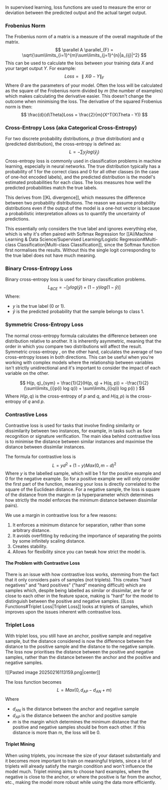 In supervised learning, loss functions are used to measure the error or deviation between the predicted output and the actual target output.
### Frobenius Norm
The Frobenius norm of a matrix is a measure of the overall magnitude of the matrix. 
$$
\parallel A \parallel_{F} = \sqrt{\sum\limits_{i=1}^{m}\sum\limits_{j=1}^{n}|a_{ij}|^2}
$$
This can be used to calculate the loss between your training data $X$ and your target output $Y$. For example:
$$
Loss = \parallel X\Theta - Y \parallel_F
$$
Where $\Theta$ are the parameters of your model.
Often the loss will be calculated as the square of the Frobenius norm divided by $m$ (the number of examples) which makes calculating the derivative easier. This doesn't change the outcome when minimising the loss. The derivative of the squared Frobenius norm is then:
$$
\frac{d}{d\Theta}Loss = \frac{2}{m}(X^T(X\Theta - Y))
$$
### Cross-Entropy Loss (aka Categorical Cross-Entropy)
For two discrete probability distributions, $p$ (true distribution) and $q$ (predicted distribution), the cross-entropy is defined as: 
$$L=-∑y_{j}​log(\hat{y}​_j​)$$
Cross-entropy loss is commonly used in classification problems in machine learning, especially in neural networks. The true distribution typically has a probability of 1 for the correct class and 0 for all other classes (in the case of one-hot encoded labels), and the predicted distribution is the model's estimated probabilities for each class. The loss measures how well the predicted probabilities match the true labels. 

This derives from [[KL divergence]], which measures the difference between two probability distributions. The reason we assume probability distributions even if the output of the model is a one-hot vector is because a probabilistic interpretation allows us to quantify the uncertainty of predictions.

This essentially only considers the true label and ignores everything else, which is why it's often paired with Softmax Regression for [[AI/Machine Learning & Data Science/Supervised Learning/Logistic Regression#Multi-class Classification|Multi-class Classification]], since the Softmax function first normalises the results. Without this the single logit corresponding to the true label does not have much meaning.
### Binary Cross-Entropy Loss
Binary cross-entropy loss is used for binary classification problems. 
$$L_{BCE}​=−[ylog(\hat{y}​)+(1−y)log(1−\hat{y}​)]$$
Where:
- $y$ is the true label (0 or 1).
- $\hat{y}$​ is the predicted probability that the sample belongs to class 1.
### Symmetric Cross-Entropy Loss
The normal cross-entropy formula calculates the difference between one distribution relative to another. It is inherently asymmetric, meaning that the order in which you compare two distributions will affect the result. Symmetric cross-entropy , on the other hand, calculates the average of two cross-entropy losses in both directions. This can be useful when you're working with complex models where the relationship between variables isn't strictly unidirectional and it's important to consider the impact of each variable on the other.

$$
H(p, q)_{sym} = \frac{1}{2}(H(p, q) + H(q, p)) = -\frac{1}{2}(\sum\limits_{i}p(i) log q(i) + \sum\limits_{i}q(i) log p(i) )
$$
Where $H(p, q)$ is the cross-entropy of $p$ and $q$, and $H(q, p)$ is the cross-entropy of $q$ and $p$.
### Contrastive Loss
Contrastive loss is used for tasks that involve finding similarity or dissimilarity between two instances, for example, in tasks such as face recognition or signature verification. The main idea behind contrastive loss is to minimise the distance between similar instances and maximise the distance between dissimilar instances.

The formula for contrastive loss is
$$
L = yd^{2} + (1-y)Max(0, m-d)^{2}
$$
Where $y$ is the labelled sample, which will be $1$ for the positive example and $0$ for the negative example. So for a positive example we will only consider the first part of the function, meaning your loss is directly correlated to the square of the Euclidean distance. For a negative sample, the loss is square of the distance from the margin $m$ (a hyperparameter which determines how strictly the model enforces the minimum distance between dissimilar pairs). 

We use a margin in contrastive loss for a few reasons:
1. It enforces a minimum distance for separation, rather than some arbitrary distance.
2. It avoids overfitting by reducing the importance of separating the points by some infinitely scaling distance.
3. Creates stability.
4. Allows for flexibility since you can tweak how strict the model is.
#### The Problem with Contrastive Loss
There is an issue with how contrastive loss works, stemming from the fact that it only considers pairs of samples (not triplets). This creates "hard negatives" and "hard positives" ("hard" meaning difficult) which are samples which, despite being labelled as similar or dissimilar, are far or close to each other in the feature space, making is "hard" for the model to distinguish between the positive and negative samples. [[Loss Functions#Triplet Loss|Triplet Loss]] looks at triplets of samples, which improves upon the issues inherent with contrastive loss.
### Triplet Loss
With triplet loss, you still have an anchor, positive sample and negative sample, but the distance considered is now the difference between the distance to the positive sample and the distance to the negative sample. The loss now prioritises the distance between the positive and negative samples, rather than the distance between the anchor and the positive and negative samples. 

![[Pasted image 20250216113159.png|center]]

The loss function becomes
$$
L = Max(0, d_{AP} - d_{AN} + m)
$$
Where
- $d_{AN}$ is the distance between the anchor and negative sample
- $d_{AP}$ is the distance between the anchor and positive sample
- $m$ is the margin which determines the minimum distance that the positive and negative samples should be from each other. If this distance is more than m, the loss will be 0.
#### Triplet Mining
When using triplets, you increase the size of your dataset substantially and it becomes more important to train on meaningful triplets, since a lot of triplets will already satisfy the margin condition and won't influence the model much. Triplet mining aims to choose hard examples, where the negative is close to the anchor, or where the positive is far from the anchor, etc., making the model more robust while using the data more efficiently. 
